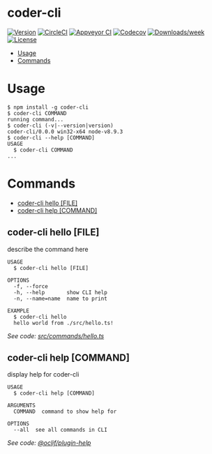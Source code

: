 coder-cli
=========



[![Version](https://img.shields.io/npm/v/coder-cli.svg)](https://npmjs.org/package/coder-cli)
[![CircleCI](https://circleci.com/gh/caiya/coder-cli/tree/master.svg?style=shield)](https://circleci.com/gh/caiya/coder-cli/tree/master)
[![Appveyor CI](https://ci.appveyor.com/api/projects/status/github/caiya/coder-cli?branch=master&svg=true)](https://ci.appveyor.com/project/caiya/coder-cli/branch/master)
[![Codecov](https://codecov.io/gh/caiya/coder-cli/branch/master/graph/badge.svg)](https://codecov.io/gh/caiya/coder-cli)
[![Downloads/week](https://img.shields.io/npm/dw/coder-cli.svg)](https://npmjs.org/package/coder-cli)
[![License](https://img.shields.io/npm/l/coder-cli.svg)](https://github.com/caiya/coder-cli/blob/master/package.json)

<!-- toc -->
* [Usage](#usage)
* [Commands](#commands)
<!-- tocstop -->
# Usage
<!-- usage -->
```sh-session
$ npm install -g coder-cli
$ coder-cli COMMAND
running command...
$ coder-cli (-v|--version|version)
coder-cli/0.0.0 win32-x64 node-v8.9.3
$ coder-cli --help [COMMAND]
USAGE
  $ coder-cli COMMAND
...
```
<!-- usagestop -->
# Commands
<!-- commands -->
* [coder-cli hello [FILE]](#coder-cli-hello-file)
* [coder-cli help [COMMAND]](#coder-cli-help-command)

## coder-cli hello [FILE]

describe the command here

```
USAGE
  $ coder-cli hello [FILE]

OPTIONS
  -f, --force
  -h, --help       show CLI help
  -n, --name=name  name to print

EXAMPLE
  $ coder-cli hello
  hello world from ./src/hello.ts!
```

_See code: [src/commands/hello.ts](https://github.com/caiya/coder-cli/blob/v0.0.0/src/commands/hello.ts)_

## coder-cli help [COMMAND]

display help for coder-cli

```
USAGE
  $ coder-cli help [COMMAND]

ARGUMENTS
  COMMAND  command to show help for

OPTIONS
  --all  see all commands in CLI
```

_See code: [@oclif/plugin-help](https://github.com/oclif/plugin-help/blob/v1.2.4/src/commands/help.ts)_
<!-- commandsstop -->
